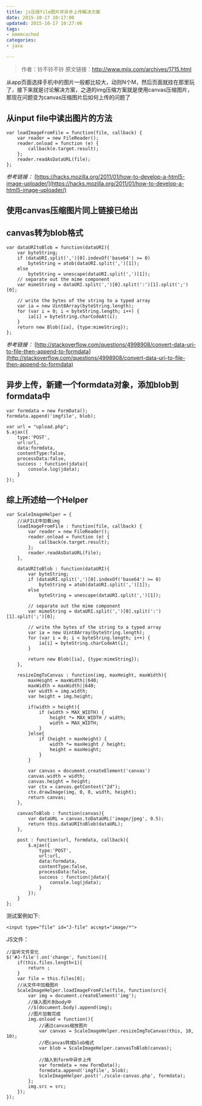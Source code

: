 ```yaml
---
title: js压缩file图片并异步上传解决方案
date: 2015-10-17 10:17:00
updated: 2015-10-17 10:27:06
tags: 
- xmemcached
categories: 
- java

---
```


> 作者：铃不铃不铃 
> 原文链接：http://www.mjix.com/archives/1715.html

从app页面选择手机中的图片一般都比较大，动则N个M，然后页面就挂在那里玩了，接下来就是讨论解决方案，之道的img压缩方案就是使用canvas压缩图片，那现在问题变为canvas压缩图片后如何上传的问题了

## 从input file中读出图片的方法

    var loadImageFromFile = function(file, callback) {
    	var reader = new FileReader();
    	reader.onload = function (e) {
    		callback(e.target.result);
    	};
    	reader.readAsDataURL(file);
    };

*参考链接：* [https://hacks.mozilla.org/2011/01/how-to-develop-a-html5-image-uploader/](https://hacks.mozilla.org/2011/01/how-to-develop-a-html5-image-uploader/)

## 使用canvas压缩图片同上链接已给出


<!--more-->


## canvas转为blob格式

    var dataURItoBlob = function(dataURI){
    	var byteString;
    	if (dataURI.split(',')[0].indexOf('base64') >= 0)
    		byteString = atob(dataURI.split(',')[1]);
    	else
    		byteString = unescape(dataURI.split(',')[1]);
    	// separate out the mime component
    	var mimeString = dataURI.split(',')[0].split(':')[1].split(';')[0];
     
    	// write the bytes of the string to a typed array
    	var ia = new Uint8Array(byteString.length);
    	for (var i = 0; i < byteString.length; i++) {
    		ia[i] = byteString.charCodeAt(i);
    	}
    	return new Blob([ia], {type:mimeString});
    };

*参考链接：* [http://stackoverflow.com/questions/4998908/convert-data-uri-to-file-then-append-to-formdata](http://stackoverflow.com/questions/4998908/convert-data-uri-to-file-then-append-to-formdata)

## 异步上传，新建一个formdata对象，添加blob到formdata中

    var formdata = new FormData();
    formdata.append('imgfile', blob);
     
    var url = "upload.php";
    $.ajax({
    	type:'POST',
    	url:url,
    	data:formdata,
    	contentType:false,
    	processData:false,
    	success : function(jdata){
    		console.log(jdata);
    	}
    });

## 综上所述给一个Helper

    var ScaleImageHelper = {
    	//从FILE中加载img
    	loadImageFromFile : function(file, callback) {
    		var reader = new FileReader();
    		reader.onload = function (e) {
    			callback(e.target.result);
    		};
    		reader.readAsDataURL(file);
    	},
     
    	dataURItoBlob : function(dataURI){
    		var byteString;
    		if (dataURI.split(',')[0].indexOf('base64') >= 0)
    			byteString = atob(dataURI.split(',')[1]);
    		else
    			byteString = unescape(dataURI.split(',')[1]);
     
    		// separate out the mime component
    		var mimeString = dataURI.split(',')[0].split(':')[1].split(';')[0];
     
    		// write the bytes of the string to a typed array
    		var ia = new Uint8Array(byteString.length);
    		for (var i = 0; i < byteString.length; i++) {
    			ia[i] = byteString.charCodeAt(i);
    		}
     
    		return new Blob([ia], {type:mimeString});
    	},
     
    	resizeImgToCanvas : function(img, maxHeight, maxWidth){
    		maxHeight = maxWidth||640;
    		maxWidth = maxWidth||640;
    		var width = img.width;
    		var height = img.height;
     
    		if(width > height){
    			if (width > MAX_WIDTH) {
    				height *= MAX_WIDTH / width;
    				width = MAX_WIDTH;
    			}
    		}else{
    			if (height > maxHeight) {
    				width *= maxHeight / height;
    				height = maxHeight;
    			}
    		}
     
    		var canvas = document.createElement('canvas')
    		canvas.width = width;
    		canvas.height = height;
    		var ctx = canvas.getContext("2d");
    		ctx.drawImage(img, 0, 0, width, height);
    		return canvas;
    	},
     
    	canvasToBlob : function(canvas){
    		var dataURL = canvas.toDataURL('image/jpeg', 0.5);
    		return this.dataURItoBlob(dataURL);
    	},
     
    	post : function(url, formdata, callback){
    		$.ajax({
    			type:'POST',
    			url:url,
    			data:formdata,
    			contentType:false,
    			processData:false,
    			success : function(jdata){
    				console.log(jdata);
    			}
    		});
    	}
    };

测试案例如下:

    <input type="file" id="J-file" accept="image/*">

JS文件：

    //监听文件变化
    $('#J-file').on('change', function(){
    	if(this.files.length<1){
    		return ;
    	}
    	var file = this.files[0];
    	//从文件中加载图片
    	ScaleImageHelper.loadImageFromFile(file, function(src){
    		var img = document.createElement('img');
    		//插入图片到body中
    		//$(document.body).append(img);
    		//图片加载完成
    		img.onload = function(){
    			//通过canvas缩放图片
    			var canvas = ScaleImageHelper.resizeImgToCanvas(this, 10, 10);
    			//把canvas转成blob格式
    			var blob = ScaleImageHelper.canvasToBlob(canvas);
     
    			//插入到form中异步上传
    			var formdata = new FormData();
    			formdata.append('imgfile', blob);
    			ScaleImageHelper.post('./scale-canvas.php', formdata);
    		};
    		img.src = src;
    	});
    });